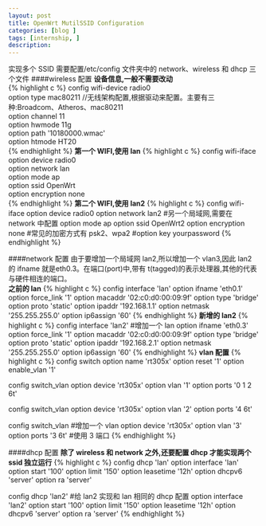 ```yaml
---
layout: post
title: OpenWrt MutilSSID Configuration
categories: [blog ]
tags: [internship, ]
description: 
---
```


实现多个 SSID 需要配置/etc/config 文件夹中的 network、wireless 和 dhcp 三个文件
####wireless 配置
**设备信息,一般不需要改动**  
{% highlight c %}
config wifi-device radio0  
    option type mac80211 //无线架构配置,根据驱动来配置。主要有三种:Broadcom、Atheros、mac80211  
    option channel 11  
    option hwmode 11g  
    option path '10180000.wmac'  
    option htmode HT20  
{% endhighlight %}
**第一个 WIFI,使用 lan**
{% highlight c %}
config wifi-iface  
    option device radio0  
    option network lan  
    option mode ap  
    option ssid OpenWrt  
    option encryption none  
{% endhighlight %}
**第二个 WIFI,使用 lan2**
{% highlight c %}
config wifi-iface
    option device radio0
    option network lan2 #另一个局域网,需要在 network 中配置
    option mode ap
    option ssid OpenWrt2
    option encryption none #常见的加密方式有 psk2、wpa2
    #option key yourpassword
{% endhighlight %}

####network 配置
由于要增加一个局域网 lan2,所以增加一个 vlan3,因此 lan2 的 ifname 就是eth0.3。在端口(port)中,带有 t(tagged)的表示处理器,其他的代表与硬件相连的端口。  
**之前的 lan**
{% highlight c %}
config interface 'lan'
    option ifname 'eth0.1'
    option force_link '1'
    option macaddr '02:c0:d0:00:09:9f'
    option type 'bridge'
    option proto 'static'
    option ipaddr '192.168.1.1'
    option netmask '255.255.255.0'
    option ip6assign '60'
{% endhighlight %}
**新增的 lan2**
{% highlight c %}
config interface 'lan2'     #增加一个 lan
    option ifname 'eth0.3'
    option force_link '1'
    option macaddr '02:c0:d0:00:09:9f'
    option type 'bridge'
    option proto 'static'
    option ipaddr '192.168.2.1'
    option netmask '255.255.255.0'
    option ip6assign '60'
{% endhighlight %}
**vlan 配置**
{% highlight c %}
config switch
    option name 'rt305x'
    option reset '1'
    option enable_vlan '1'

config switch_vlan
    option device 'rt305x'
    option vlan '1'
    option ports '0 1 2 6t'

config switch_vlan
    option device 'rt305x'
    option vlan '2'
    option ports '4 6t'

config switch_vlan  #增加一个 vlan
    option device 'rt305x'
    option vlan '3'
    option ports '3 6t' #使用 3 端口
{% endhighlight %}

####dhcp 配置
**除了 wireless 和 network 之外,还要配置 dhcp 才能实现两个 ssid 独立运行**
{% highlight c %}
config dhcp 'lan'
    option interface 'lan'
    option start '100'
    option limit '150'
    option leasetime '12h'
    option dhcpv6 'server'
    option ra 'server'

config dhcp 'lan2'  #给 lan2 实现和 lan 相同的 dhcp 配置
    option interface 'lan2'
    option start '100'
    option limit '150'
    option leasetime '12h'
    option dhcpv6 'server'
    option ra 'server'
{% endhighlight %}
